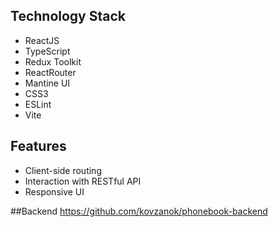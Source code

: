 ## Technology Stack
 - ReactJS
 - TypeScript
 - Redux Toolkit
 - ReactRouter
 - Mantine UI
 - CSS3
 - ESLint
 - Vite

## Features
 - Client-side routing
 - Interaction with RESTful API 
 - Responsive UI

##Backend
https://github.com/kovzanok/phonebook-backend
